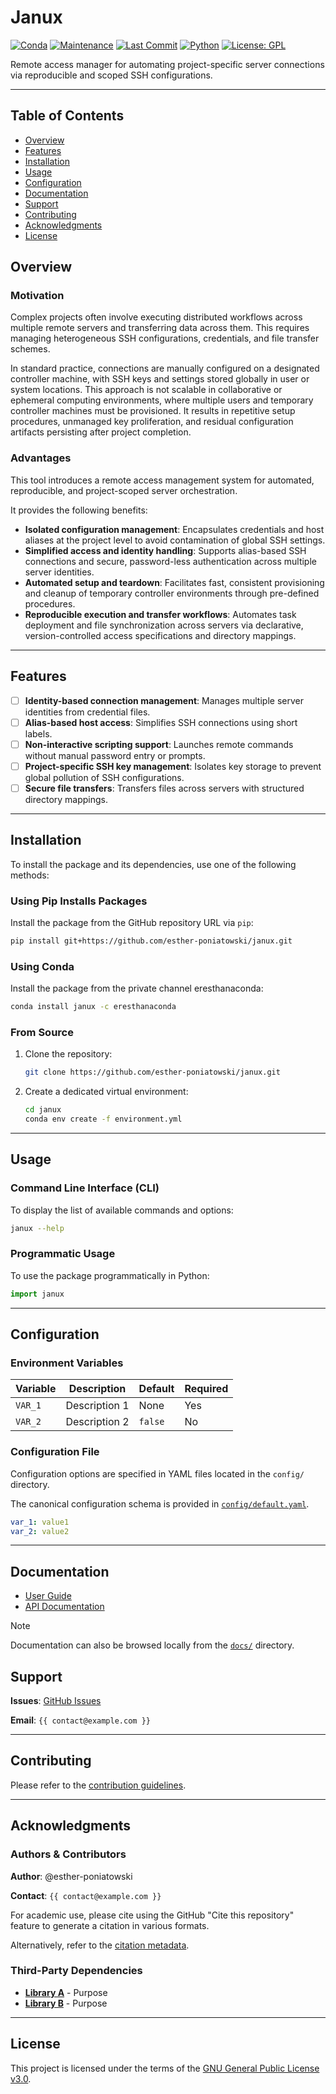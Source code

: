 # Janux

[![Conda](https://img.shields.io/badge/conda-eresthanaconda--channel-blue)](#installation)
[![Maintenance](https://img.shields.io/maintenance/yes/2025)]()
[![Last Commit](https://img.shields.io/github/last-commit/esther-poniatowski/janux)](https://github.com/esther-poniatowski/janux/commits/main)
[![Python](https://img.shields.io/badge/python-supported-blue)](https://www.python.org/)
[![License: GPL](https://img.shields.io/badge/License-GPL-yellow.svg)](https://opensource.org/licenses/GPL-3.0)

Remote access manager for automating project-specific server connections via reproducible and scoped
SSH configurations.

---

## Table of Contents

- [Overview](#overview)
- [Features](#features)
- [Installation](#installation)
- [Usage](#usage)
- [Configuration](#configuration)
- [Documentation](#documentation)
- [Support](#support)
- [Contributing](#contributing)
- [Acknowledgments](#acknowledgments)
- [License](#license)

## Overview

### Motivation

Complex projects often involve executing distributed workflows across multiple remote servers and
transferring data across them. This requires managing heterogeneous SSH configurations, credentials,
and file transfer schemes.

In standard practice, connections are manually configured on a designated controller machine, with
SSH keys and settings stored globally in user or system locations. This approach is not scalable in
collaborative or ephemeral computing environments, where multiple users and temporary controller
machines must be provisioned. It results in repetitive setup procedures, unmanaged key
proliferation, and residual configuration artifacts persisting after project completion.

### Advantages

This tool introduces a remote access management system for automated, reproducible, and
project-scoped server orchestration.

It provides the following benefits:

- **Isolated configuration management**: Encapsulates credentials and host aliases at the project
  level to avoid contamination of global SSH settings.
- **Simplified access and identity handling**: Supports alias-based SSH connections and secure,
  password-less authentication across multiple server identities.
- **Automated setup and teardown**: Facilitates fast, consistent provisioning and cleanup of
  temporary controller environments through pre-defined procedures.
- **Reproducible execution and transfer workflows**: Automates task deployment and file
synchronization across servers via declarative, version-controlled access specifications and
directory mappings.

---

## Features

- [ ] **Identity-based connection management**: Manages multiple server identities from credential
  files.
- [ ] **Alias-based host access**: Simplifies SSH connections using short labels.
- [ ] **Non-interactive scripting support**: Launches remote commands without manual password entry
  or prompts.
- [ ] **Project-specific SSH key management**: Isolates key storage to prevent global pollution of
  SSH configurations.
- [ ] **Secure file transfers**: Transfers files across servers with structured directory mappings.

---

## Installation

To install the package and its dependencies, use one of the following methods:

### Using Pip Installs Packages

Install the package from the GitHub repository URL via `pip`:

```bash
pip install git+https://github.com/esther-poniatowski/janux.git
```

### Using Conda

Install the package from the private channel eresthanaconda:

```bash
conda install janux -c eresthanaconda
```

### From Source

1. Clone the repository:

      ```bash
      git clone https://github.com/esther-poniatowski/janux.git
      ```

2. Create a dedicated virtual environment:

      ```bash
      cd janux
      conda env create -f environment.yml
      ```

---

## Usage

### Command Line Interface (CLI)

To display the list of available commands and options:

```sh
janux --help
```

### Programmatic Usage

To use the package programmatically in Python:

```python
import janux
```

---

## Configuration

### Environment Variables

|Variable|Description|Default|Required|
|---|---|---|---|
|`VAR_1`|Description 1|None|Yes|
|`VAR_2`|Description 2|`false`|No|

### Configuration File

Configuration options are specified in YAML files located in the `config/` directory.

The canonical configuration schema is provided in [`config/default.yaml`](config/default.yaml).

```yaml
var_1: value1
var_2: value2
```

---

## Documentation

- [User Guide](https://esther-poniatowski.github.io/janux/guide/)
- [API Documentation](https://esther-poniatowski.github.io/janux/api/)

> [!NOTE]
> Documentation can also be browsed locally from the [`docs/`](docs/) directory.

## Support

**Issues**: [GitHub Issues](https://github.com/esther-poniatowski/janux/issues)

**Email**: `{{ contact@example.com }}`

---

## Contributing

Please refer to the [contribution guidelines](CONTRIBUTING.md).

---

## Acknowledgments

### Authors & Contributors

**Author**: @esther-poniatowski

**Contact**: `{{ contact@example.com }}`

For academic use, please cite using the GitHub "Cite this repository" feature to
generate a citation in various formats.

Alternatively, refer to the [citation metadata](CITATION.cff).

### Third-Party Dependencies

- **[Library A](link)** - Purpose
- **[Library B](link)** - Purpose

---

## License

This project is licensed under the terms of the [GNU General Public License v3.0](LICENSE).
